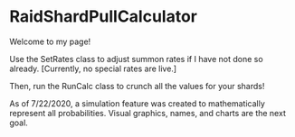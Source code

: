 # RaidShardPullCalculator

Welcome to my page! 

Use the SetRates class to adjust summon rates if I have not done so already. [Currently, no special rates are live.]

Then, run the RunCalc class to crunch all the values for your shards!

As of 7/22/2020, a simulation feature was created to mathematically represent all probabilities. Visual graphics, names, and charts are the next goal.


